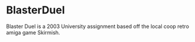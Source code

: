 # BlasterDuel
Blaster Duel is a 2003 University assignment based off the local coop retro amiga game Skirmish.
